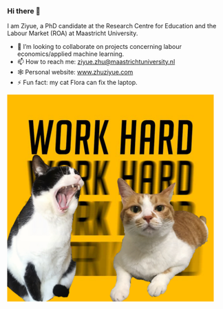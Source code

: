 ### Hi there 👋

I am Ziyue, a PhD candidate at the Research Centre for Education and the Labour Market (ROA) at Maastricht University.      

- 👯 I’m looking to collaborate on projects concerning labour economics/applied machine learning.
- 📫 How to reach me: ziyue.zhu@maastrichtuniversity.nl
- 🕸️ Personal website: www.zhuziyue.com
- ⚡ Fun fact: my cat Flora can fix the laptop.

<img src="https://raw.githubusercontent.com/ziyue16/ziyue16/main/WechatIMG56019.jpeg" height="480" width="480">

<!--![Ziyue's github stats](https://github-readme-stats.vercel.app/api?username=ziyue16&show_icons=true&theme=radical)
-->

<!--
**ziyue16/ziyue16** is a ✨ _special_ ✨ repository because its `README.md` (this file) appears on your GitHub profile.

Here are some ideas to get you started:
- 🔭 I’m currently working on my master thesis (on meta and Stata programming 💻).
- 🔭 I’m currently working on ...
- 🌱 I’m currently learning ...
- 👯 I’m looking to collaborate on ...
- 🤔 I’m looking for help with ...
- 💬 Ask me about ...
- 📫 How to reach me: ...
- 😄 Pronouns: ...
- ⚡ Fun fact: ...
-->
